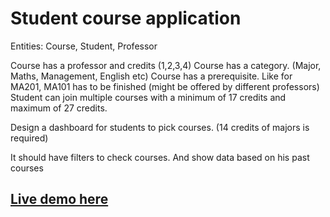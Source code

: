# Student course application

Entities: Course, Student, Professor

Course has a professor and credits (1,2,3,4)
Course has a category. (Major, Maths, Management, English etc)
Course has a prerequisite. Like for MA201, MA101 has to be finished (might be offered by different professors)
Student can join multiple courses with a minimum of 17 credits and maximum of 27 credits. 

Design a dashboard for students to pick courses. (14 credits of majors is required)

It should have filters to check courses. And show data based on his past courses

## [Live demo here](http://student-course.herokuapp.com)